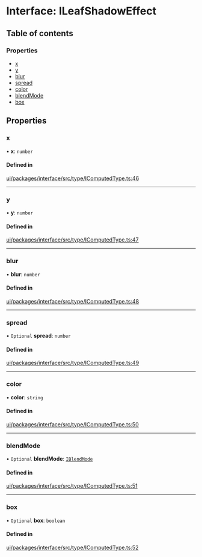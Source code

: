 # Interface: ILeafShadowEffect

## Table of contents

### Properties

- [x](ILeafShadowEffect.md#x)
- [y](ILeafShadowEffect.md#y)
- [blur](ILeafShadowEffect.md#blur)
- [spread](ILeafShadowEffect.md#spread)
- [color](ILeafShadowEffect.md#color)
- [blendMode](ILeafShadowEffect.md#blendmode)
- [box](ILeafShadowEffect.md#box)

## Properties

### x

• **x**: `number`

#### Defined in

[ui/packages/interface/src/type/IComputedType.ts:46](https://github.com/leaferjs/leafer-ui/blob/c3451ed/packages/interface/src/type/IComputedType.ts#L46)

___

### y

• **y**: `number`

#### Defined in

[ui/packages/interface/src/type/IComputedType.ts:47](https://github.com/leaferjs/leafer-ui/blob/c3451ed/packages/interface/src/type/IComputedType.ts#L47)

___

### blur

• **blur**: `number`

#### Defined in

[ui/packages/interface/src/type/IComputedType.ts:48](https://github.com/leaferjs/leafer-ui/blob/c3451ed/packages/interface/src/type/IComputedType.ts#L48)

___

### spread

• `Optional` **spread**: `number`

#### Defined in

[ui/packages/interface/src/type/IComputedType.ts:49](https://github.com/leaferjs/leafer-ui/blob/c3451ed/packages/interface/src/type/IComputedType.ts#L49)

___

### color

• **color**: `string`

#### Defined in

[ui/packages/interface/src/type/IComputedType.ts:50](https://github.com/leaferjs/leafer-ui/blob/c3451ed/packages/interface/src/type/IComputedType.ts#L50)

___

### blendMode

• `Optional` **blendMode**: [`IBlendMode`](../modules.md#iblendmode)

#### Defined in

[ui/packages/interface/src/type/IComputedType.ts:51](https://github.com/leaferjs/leafer-ui/blob/c3451ed/packages/interface/src/type/IComputedType.ts#L51)

___

### box

• `Optional` **box**: `boolean`

#### Defined in

[ui/packages/interface/src/type/IComputedType.ts:52](https://github.com/leaferjs/leafer-ui/blob/c3451ed/packages/interface/src/type/IComputedType.ts#L52)
